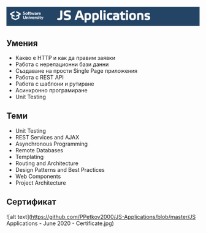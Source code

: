 ![JS-Applications](https://github.com/PPetkov2000/JS-Applications/blob/master/JSApplications.jpg)

## Умения

- Какво е HTTP и как да правим заявки
- Работа с нерелационни бази данни
- Създаване на прости Single Page приложения
- Работа с REST API
- Работа с шаблони и рутиране
- Асинхронно програмиране
- Unit Testing

## Теми

- Unit Testing
- REST Services and AJAX
- Asynchronous Programming
- Remote Databases
- Templating
- Routing and Architecture
- Design Patterns and Best Practices
- Web Components
- Project Architecture

## Сертификат

![alt text](https://github.com/PPetkov2000/JS-Applications/blob/master/JS Applications - June 2020 - Certificate.jpg)
